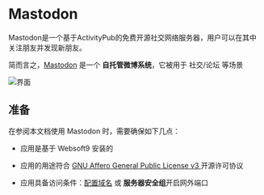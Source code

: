 # Mastodon

Mastodon是一个基于ActivityPub的免费开源社交网络服务器，用户可以在其中关注朋友并发现新朋友。

简而言之，[Mastodon](https://joinmastodon.org/) 是一个 **自托管微博系统**，它被用于 社交/论坛  等场景


![界面](https://libs.websoft9.com/Websoft9/DocsPicture/zh/mastodon/mastodon-gui-websoft9.png)


## 准备

在参阅本文档使用 Mastodon 时，需要确保如下几点：

- 应用是基于 Websoft9 安装的

- 应用的用途符合 [GNU Affero General Public License v3 ](https://opensource.org/licenses/AGPL-3.0) 开源许可协议

- 应用具备访问条件：[配置域名](./guide/appsetdomain) 或 **服务器安全组**开启网外端口